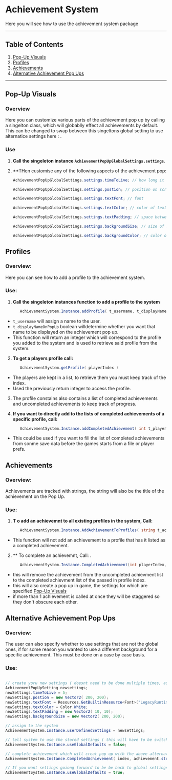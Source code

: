# Achievement System

Here you will see how to use the achievement system package

---

## Table of Contents

1. [Pop-Up Visuals](#pop-up-visuals)
2. [Profiles](#profiles)
3. [Achievements](#achievements)
4. [Alternative Achievement Pop Ups](#alternative-achievement-pop-ups)

---

## Pop-Up Visuals

### Overview

Here you can customize various parts of the achievement pop up by calling a singelton class, which will globablly effect all achievements by default. This can be changed to swap between this singeltons global setting to use alternatice settings here : .

### Use

1. **Call the singeleton instance `AchievementPopUpGlobalSettings.settings`**.
2. **THen customise any of the following aspects of the achievement pop:

   ```csharp
   AchievementPopUpGlobalSettings.settings.timeToLive; // how long it will stay on screen for
   
   AchievementPopUpGlobalSettings.settings.postion; // position on screen
   
   AchievementPopUpGlobalSettings.settings.textFont; // font
   
   AchievementPopUpGlobalSettings.settings.textColor; // color of text
   
   AchievementPopUpGlobalSettings.settings.textPadding; // space between the text and the edge of the pop up background
   
   AchievementPopUpGlobalSettings.settings.backgroundSize; // size of background size
   
   AchievementPopUpGlobalSettings.settings.backgroundColor; // color of background


## Profiles

### Overview:

Here you can see how to add a profile to the achievement system.

### Use:

1. **Call the singeleton instances function to add a profile to the system**
   ```csharp
      AchievementSystem.Instance.addProfile( t_username, t_displayNameOnPopUp )
   ```
- `t_username` will assign a name to the user.
- `t_displayNameOnPopUp` boolean willdetermine whether you want that name to be displayed on the achievement pop up.
- This function will return an integer which will correspond to the profile you added to the system and is used to retrieve said profile from the system.
  
2. **To get a players profile call:**
   ```csharp
      AchievementSystem.getProfile( playerIndex )
   ```
  - The players are kept in a list, to retrieve them you must keep track of the index.
  - Used the previously return integer to access the profile.

3. The profile constains also contains a list of completed achievements and uncompleted achievements to keep track of progress.

4. **If you want to directly add to the lists of completed achievements of a specific profile, call:**
   ```csharp
      AchievementSystem.Instance.addCompletedAchievement( int t_playerIndex, string t_achievement)
   ```
- This could be used if you want to fill the list of completed achievements from sonme save data before the games starts from a file or player prefs.


## Achievements

### Overview:

Achievements are tracked with strings, the string will also be the title of the achievement on the Pop Up.

### Use:

1. **T o add an achievemnt to all existing profiles in the system, Call:**
   ```csharp
      AchievementSystem.Instance.AddAchievementToProfiles( string t_achievement)
   ```
- This function will not add an achievement to a profile that has it listed as a completed achievement.

2. ** To complete an achievemnt, Call: .
   ```csharp
      AchievementSystem.Instance.CompletedAchievement(int playerIndex, string t_achievement)
   ```
- this will remove the achievement from the uncompleted achievment list to the completed achievment list of the passed in profile index.
- this will also create a pop up in game, the settings for which are specified [Pop-Up Visuals](#pop-up-visuals)
- if more than 1 achievement is called at once they will be staggered so they don't obscure each other.


## Alternative Achievement Pop Ups

### Overview:
The user can also specify whether to use settings that are not the global ones, if for some reason you wanted to use a different background for a specific achievement. This must be done on a case by case basis.

### Use:

```csharp

// create yoru new settings ( doesnt need to be done multiple times, as is stored)
AchievementPopUpSetting newsettings;
newSettings.timeToLive = 5;
newSettings.postion = new Vector2( 200, 200);
newSettings.textFont = Resources.GetBuiltinResource<Font>("LegacyRuntime.ttf");
newSettings.textColor = Color.White;
newSettings.textPadding = new Vector2( 10, 10);
newSettings.backgroundSize = new Vector2( 200, 200);

// assign to the system
AchievementSystem.Instance.userDefinedSettings = newsettings;

// tell system to use the stored settings ( this will have to be switched if you want to go back to using global settings) 
AchievementSystem.Instance.useGlobalDefaults = false;

// complete achievement which will creat pop up with the above alternative setting to global
AchievementSystem.Instance.CompletedAchievement( index, achievement.string );

// If you want settings goiong forward to be be back to global settings
AchievementSystem.Instance.useGlobalDefaults = true;


```
